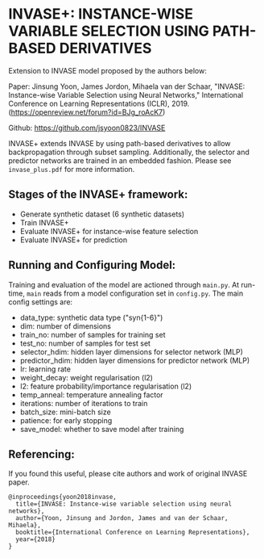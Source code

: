 # INVASE+: INSTANCE-WISE VARIABLE SELECTION USING PATH-BASED DERIVATIVES

Extension to INVASE model proposed by the authors below:

Paper: Jinsung Yoon, James Jordon, Mihaela van der Schaar, 
       "INVASE: Instance-wise Variable Selection using Neural Networks," 
       International Conference on Learning Representations (ICLR), 2019.
       (https://openreview.net/forum?id=BJg_roAcK7)

Github: https://github.com/jsyoon0823/INVASE

INVASE+ extends INVASE by using path-based derivatives to allow backpropagation through subset sampling. Additionally, the selector and predictor networks are trained in an embedded fashion. Please see `invase_plus.pdf` for more information.

## Stages of the INVASE+ framework:
-   Generate synthetic dataset (6 synthetic datasets)
-   Train INVASE+
-   Evaluate INVASE+ for instance-wise feature selection
-   Evaluate INVASE+ for prediction

## Running and Configuring Model:
Training and evaluation of the model are actioned through `main.py`. At run-time, `main` reads from a model configuration set in `config.py`. The main config settings are:
- data_type: synthetic data type ("syn{1-6}")
- dim: number of dimensions
- train_no: number of samples for training set
- test_no: number of samples for test set
- selector_hdim: hidden layer dimensions for selector network (MLP)
- predictor_hdim: hidden layer dimensions for predictor network (MLP)
- lr: learning rate
- weight_decay: weight regularisation (l2)
- l2: feature probability/importance regularisation (l2)
- temp_anneal: temperature annealing factor
- iterations: number of iterations to train
- batch_size: mini-batch size
- patience: for early stopping
- save_model: whether to save model after training

## Referencing:
If you found this useful, please cite authors and work of original INVASE paper. 
```
@inproceedings{yoon2018invase,
  title={INVASE: Instance-wise variable selection using neural networks},
  author={Yoon, Jinsung and Jordon, James and van der Schaar, Mihaela},
  booktitle={International Conference on Learning Representations},
  year={2018}
}
```